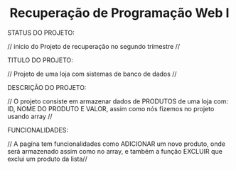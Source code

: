 # <h1 align="center"> Recuperação de Programação Web I</h1>

STATUS DO PROJETO:

// inicio do Projeto de recuperação no segundo trimestre //

TITULO DO PROJETO: 

// Projeto de uma loja com sistemas de banco de dados //

DESCRIÇÃO DO PROJETO:

// O projeto consiste em armazenar dados de PRODUTOS de uma loja com: ID, NOME DO PRODUTO E VALOR, assim como nós fizemos no projeto usando array //

FUNCIONALIDADES:

// A pagína tem funcionalidades como ADICIONAR um novo produto, onde será armazenado assim como no array, e também a função EXCLUIR que exclui um produto da lista// 